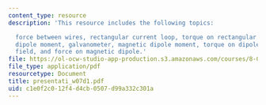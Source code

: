```yaml
---
content_type: resource
description: 'This resource includes the following topics:

  force between wires, rectangular current loop, torque on rectangular loop, magnetic
  dipole moment, galvanometer, magnetic dipole moment, torque on dipole in uniform
  field, and force on magnetic dipole.'
file: https://ol-ocw-studio-app-production.s3.amazonaws.com/courses/8-02t-electricity-and-magnetism-spring-2005/c1e0f2c012f4d4cb0507d99a332c301a_presentati_w07d1.pdf
file_type: application/pdf
resourcetype: Document
title: presentati_w07d1.pdf
uid: c1e0f2c0-12f4-d4cb-0507-d99a332c301a
---
```

